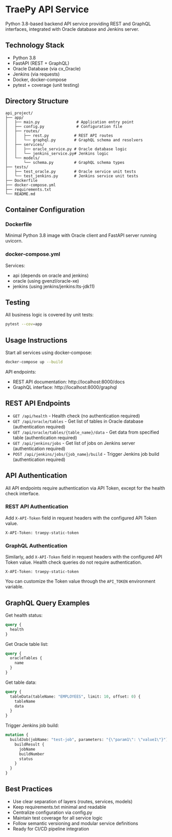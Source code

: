 # TraePy API Service

Python 3.8-based backend API service providing REST and GraphQL interfaces, integrated with Oracle database and Jenkins server.

## Technology Stack

- Python 3.8
- FastAPI (REST + GraphQL)
- Oracle Database (via cx_Oracle)
- Jenkins (via requests)
- Docker, docker-compose
- pytest + coverage (unit testing)

## Directory Structure

```
api_project/
├── app/
│   ├── main.py                # Application entry point
│   ├── config.py              # Configuration file
│   ├── routes/
│   │   ├── rest.py           # REST API routes
│   │   └── graphql.py        # GraphQL schema and resolvers
│   ├── services/
│   │   ├── oracle_service.py # Oracle database logic
│   │   └── jenkins_service.py# Jenkins logic
│   └── models/
│       └── schema.py         # GraphQL schema types
├── tests/
│   ├── test_oracle.py        # Oracle service unit tests
│   └── test_jenkins.py       # Jenkins service unit tests
├── Dockerfile
├── docker-compose.yml
├── requirements.txt
└── README.md
```

## Container Configuration

### Dockerfile

Minimal Python 3.8 image with Oracle client and FastAPI server running uvicorn.

### docker-compose.yml

Services:
- api (depends on oracle and jenkins)
- oracle (using gvenzl/oracle-xe)
- jenkins (using jenkins/jenkins:lts-jdk11)

## Testing

All business logic is covered by unit tests:

```bash
pytest --cov=app
```

## Usage Instructions

Start all services using docker-compose:

```bash
docker-compose up --build
```

API endpoints:
- REST API documentation: http://localhost:8000/docs
- GraphQL interface: http://localhost:8000/graphql

## REST API Endpoints

- `GET /api/health` - Health check (no authentication required)
- `GET /api/oracle/tables` - Get list of tables in Oracle database (authentication required)
- `GET /api/oracle/tables/{table_name}/data` - Get data from specified table (authentication required)
- `GET /api/jenkins/jobs` - Get list of jobs on Jenkins server (authentication required)
- `POST /api/jenkins/jobs/{job_name}/build` - Trigger Jenkins job build (authentication required)

## API Authentication

All API endpoints require authentication via API Token, except for the health check interface.

### REST API Authentication

Add `X-API-Token` field in request headers with the configured API Token value.

```
X-API-Token: traepy-static-token
```

### GraphQL Authentication

Similarly, add `X-API-Token` field in request headers with the configured API Token value. Health check queries do not require authentication.

```
X-API-Token: traepy-static-token
```

You can customize the Token value through the `API_TOKEN` environment variable.

## GraphQL Query Examples

Get health status:
```graphql
query {
  health
}
```

Get Oracle table list:
```graphql
query {
  oracleTables {
    name
  }
}
```

Get table data:
```graphql
query {
  tableData(tableName: "EMPLOYEES", limit: 10, offset: 0) {
    tableName
    data
  }
}
```

Trigger Jenkins job build:
```graphql
mutation {
  buildJob(jobName: "test-job", parameters: "{\"param1\": \"value1\"}") {
    buildResult {
      jobName
      buildNumber
      status
    }
  }
}
```

## Best Practices

- Use clear separation of layers (routes, services, models)
- Keep requirements.txt minimal and readable
- Centralize configuration via config.py
- Maintain test coverage for all service logic
- Follow semantic versioning and modular service definitions
- Ready for CI/CD pipeline integration
